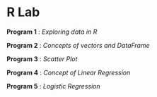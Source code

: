 # R Lab

**Program 1** : *Exploring data in R*

**Program 2** : *Concepts of vectors and DataFrame*

**Program 3** : *Scatter Plot*

**Program 4** : *Concept of Linear Regression*

**Program 5** : *Logistic Regression*